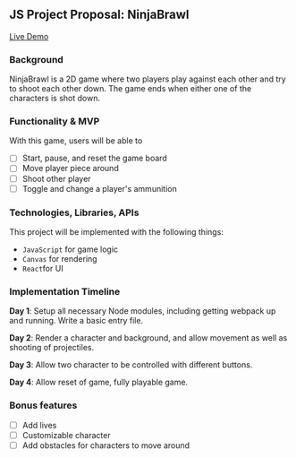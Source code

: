 ## JS Project Proposal: NinjaBrawl

[Live Demo](https://nyujacky.github.io/ninjabrawl)

### Background

NinjaBrawl is a 2D game where two players play against each other and try to shoot each other down. The game ends when either one of the characters is shot down.

### Functionality & MVP

With this game, users will be able to

- [ ] Start, pause, and reset the game board
- [ ] Move player piece around
- [ ] Shoot other player
- [ ] Toggle and change a player's ammunition

### Technologies, Libraries, APIs

This project will be implemented with the following things:

- `JavaScript` for game logic
- `Canvas` for rendering
- `React`for UI

### Implementation Timeline

**Day 1**: Setup all necessary Node modules, including getting webpack up and running. Write a basic entry file.

**Day 2**: Render a character and background, and allow movement as well as shooting of projectiles.

**Day 3**: Allow two character to be controlled with different buttons.

**Day 4**: Allow reset of game, fully playable game.


### Bonus features


- [ ] Add lives
- [ ] Customizable character
- [ ] Add obstacles for characters to move around
